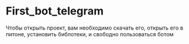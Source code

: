 # First_bot_telegram
Чтобы открыть проект, вам необходимо скачать его, открыть его в питоне, установить библотеки, и свободно пользоваться ботом

